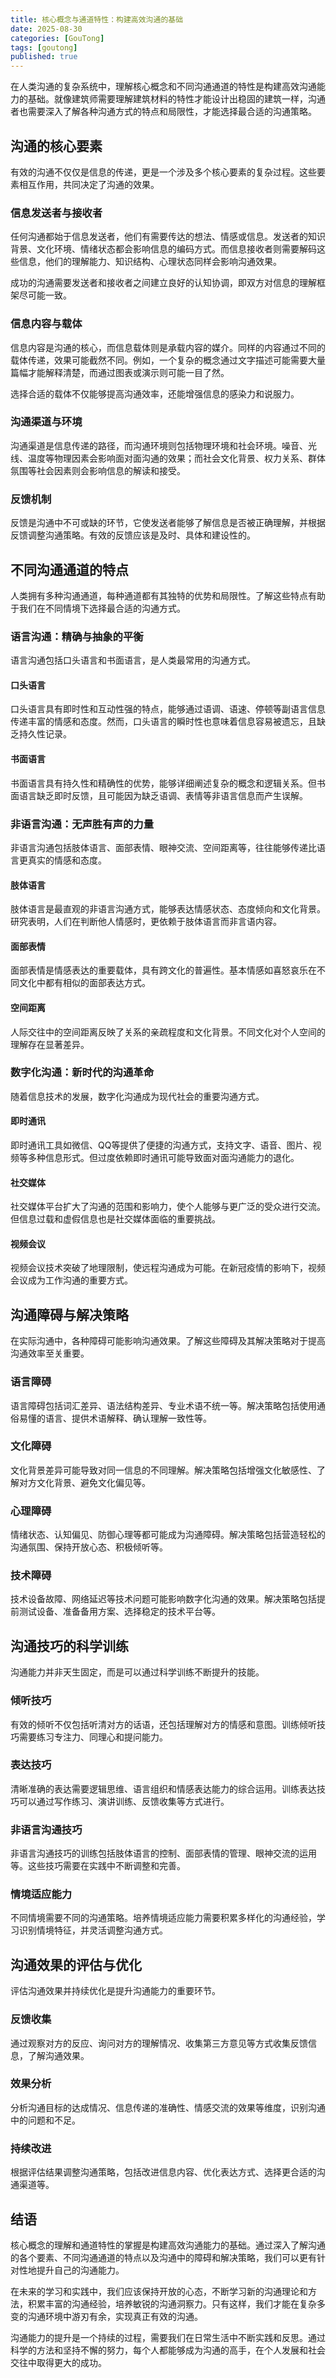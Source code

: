 ```yaml
---
title: 核心概念与通道特性：构建高效沟通的基础
date: 2025-08-30
categories: [GouTong]
tags: [goutong]
published: true
---
```


在人类沟通的复杂系统中，理解核心概念和不同沟通通道的特性是构建高效沟通能力的基础。就像建筑师需要理解建筑材料的特性才能设计出稳固的建筑一样，沟通者也需要深入了解各种沟通方式的特点和局限性，才能选择最合适的沟通策略。

## 沟通的核心要素

有效的沟通不仅仅是信息的传递，更是一个涉及多个核心要素的复杂过程。这些要素相互作用，共同决定了沟通的效果。

### 信息发送者与接收者

任何沟通都始于信息发送者，他们有需要传达的想法、情感或信息。发送者的知识背景、文化环境、情绪状态都会影响信息的编码方式。而信息接收者则需要解码这些信息，他们的理解能力、知识结构、心理状态同样会影响沟通效果。

成功的沟通需要发送者和接收者之间建立良好的认知协调，即双方对信息的理解框架尽可能一致。

### 信息内容与载体

信息内容是沟通的核心，而信息载体则是承载内容的媒介。同样的内容通过不同的载体传递，效果可能截然不同。例如，一个复杂的概念通过文字描述可能需要大量篇幅才能解释清楚，而通过图表或演示则可能一目了然。

选择合适的载体不仅能够提高沟通效率，还能增强信息的感染力和说服力。

### 沟通渠道与环境

沟通渠道是信息传递的路径，而沟通环境则包括物理环境和社会环境。噪音、光线、温度等物理因素会影响面对面沟通的效果；而社会文化背景、权力关系、群体氛围等社会因素则会影响信息的解读和接受。

### 反馈机制

反馈是沟通中不可或缺的环节，它使发送者能够了解信息是否被正确理解，并根据反馈调整沟通策略。有效的反馈应该是及时、具体和建设性的。

## 不同沟通通道的特点

人类拥有多种沟通通道，每种通道都有其独特的优势和局限性。了解这些特点有助于我们在不同情境下选择最合适的沟通方式。

### 语言沟通：精确与抽象的平衡

语言沟通包括口头语言和书面语言，是人类最常用的沟通方式。

#### 口头语言

口头语言具有即时性和互动性强的特点，能够通过语调、语速、停顿等副语言信息传递丰富的情感和态度。然而，口头语言的瞬时性也意味着信息容易被遗忘，且缺乏持久性记录。

#### 书面语言

书面语言具有持久性和精确性的优势，能够详细阐述复杂的概念和逻辑关系。但书面语言缺乏即时反馈，且可能因为缺乏语调、表情等非语言信息而产生误解。

### 非语言沟通：无声胜有声的力量

非语言沟通包括肢体语言、面部表情、眼神交流、空间距离等，往往能够传递比语言更真实的情感和态度。

#### 肢体语言

肢体语言是最直观的非语言沟通方式，能够表达情感状态、态度倾向和文化背景。研究表明，人们在判断他人情感时，更依赖于肢体语言而非言语内容。

#### 面部表情

面部表情是情感表达的重要载体，具有跨文化的普遍性。基本情感如喜怒哀乐在不同文化中都有相似的面部表达方式。

#### 空间距离

人际交往中的空间距离反映了关系的亲疏程度和文化背景。不同文化对个人空间的理解存在显著差异。

### 数字化沟通：新时代的沟通革命

随着信息技术的发展，数字化沟通成为现代社会的重要沟通方式。

#### 即时通讯

即时通讯工具如微信、QQ等提供了便捷的沟通方式，支持文字、语音、图片、视频等多种信息形式。但过度依赖即时通讯可能导致面对面沟通能力的退化。

#### 社交媒体

社交媒体平台扩大了沟通的范围和影响力，使个人能够与更广泛的受众进行交流。但信息过载和虚假信息也是社交媒体面临的重要挑战。

#### 视频会议

视频会议技术突破了地理限制，使远程沟通成为可能。在新冠疫情的影响下，视频会议成为工作沟通的重要方式。

## 沟通障碍与解决策略

在实际沟通中，各种障碍可能影响沟通效果。了解这些障碍及其解决策略对于提高沟通效率至关重要。

### 语言障碍

语言障碍包括词汇差异、语法结构差异、专业术语不统一等。解决策略包括使用通俗易懂的语言、提供术语解释、确认理解一致性等。

### 文化障碍

文化背景差异可能导致对同一信息的不同理解。解决策略包括增强文化敏感性、了解对方文化背景、避免文化偏见等。

### 心理障碍

情绪状态、认知偏见、防御心理等都可能成为沟通障碍。解决策略包括营造轻松的沟通氛围、保持开放心态、积极倾听等。

### 技术障碍

技术设备故障、网络延迟等技术问题可能影响数字化沟通的效果。解决策略包括提前测试设备、准备备用方案、选择稳定的技术平台等。

## 沟通技巧的科学训练

沟通能力并非天生固定，而是可以通过科学训练不断提升的技能。

### 倾听技巧

有效的倾听不仅包括听清对方的话语，还包括理解对方的情感和意图。训练倾听技巧需要练习专注力、同理心和提问能力。

### 表达技巧

清晰准确的表达需要逻辑思维、语言组织和情感表达能力的综合运用。训练表达技巧可以通过写作练习、演讲训练、反馈收集等方式进行。

### 非语言沟通技巧

非语言沟通技巧的训练包括肢体语言的控制、面部表情的管理、眼神交流的运用等。这些技巧需要在实践中不断调整和完善。

### 情境适应能力

不同情境需要不同的沟通策略。培养情境适应能力需要积累多样化的沟通经验，学习识别情境特征，并灵活调整沟通方式。

## 沟通效果的评估与优化

评估沟通效果并持续优化是提升沟通能力的重要环节。

### 反馈收集

通过观察对方的反应、询问对方的理解情况、收集第三方意见等方式收集反馈信息，了解沟通效果。

### 效果分析

分析沟通目标的达成情况、信息传递的准确性、情感交流的效果等维度，识别沟通中的问题和不足。

### 持续改进

根据评估结果调整沟通策略，包括改进信息内容、优化表达方式、选择更合适的沟通渠道等。

## 结语

核心概念的理解和通道特性的掌握是构建高效沟通能力的基础。通过深入了解沟通的各个要素、不同沟通通道的特点以及沟通中的障碍和解决策略，我们可以更有针对性地提升自己的沟通能力。

在未来的学习和实践中，我们应该保持开放的心态，不断学习新的沟通理论和方法，积累丰富的沟通经验，培养敏锐的沟通洞察力。只有这样，我们才能在复杂多变的沟通环境中游刃有余，实现真正有效的沟通。

沟通能力的提升是一个持续的过程，需要我们在日常生活中不断实践和反思。通过科学的方法和坚持不懈的努力，每个人都能够成为沟通的高手，在个人发展和社会交往中取得更大的成功。
